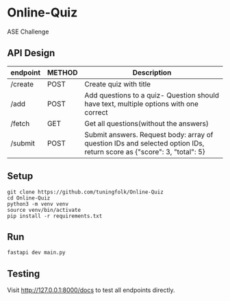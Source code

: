 # Online-Quiz
ASE Challenge
## API Design

|endpoint   |METHOD |Description                        |
|-----------|-------|-----------------------------------|
|/create    |POST   |Create quiz with title             |
|/add       |POST   |Add questions to a quiz- Question should have text, multiple options with one correct|
|/fetch     |GET    |Get all questions(without the answers) |
|/submit    |POST   |Submit answers. Request body: array of question IDs and selected option IDs, return score as {"score": 3, "total": 5}|

## Setup
```
git clone https://github.com/tuningfolk/Online-Quiz
cd Online-Quiz
python3 -m venv venv
source venv/bin/activate
pip install -r requirements.txt
```

## Run
```
fastapi dev main.py
```

## Testing
Visit http://127.0.0.1:8000/docs to test all endpoints directly.

